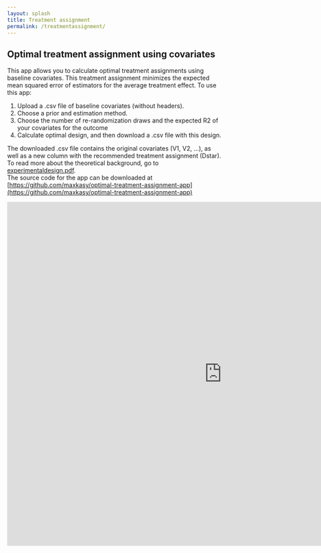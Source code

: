 ```yaml
---
layout: splash
title: Treatment assignment
permalink: /treatmentassignment/
---
```


## Optimal treatment assignment using covariates

This app allows you to calculate optimal treatment assignments using baseline covariates.
This treatment assignment minimizes the expected mean squared error of estimators for the average treatment effect.
To use this app:

1. Upload a .csv file of baseline covariates (without headers).
2. Choose a prior and estimation method.
3. Choose the number of re-randomization draws and the expected R2 of your covariates for the outcome
4. Calculate optimal design, and then download a .csv file with this design.

The downloaded .csv file contains the original covariates (V1, V2, ...), as well as a new column with the recommended treatment assignment (Dstar).  
To read more about the theoretical background, go to [experimentaldesign.pdf](/files/papers/experimentaldesign.pdf).  
The source code for the app can be downloaded at [https://github.com/maxkasy/optimal-treatment-assignment-app](https://github.com/maxkasy/optimal-treatment-assignment-app) 

<iframe src="https://maxkasy.shinyapps.io/webappdontrandomize/" style="border:none;width:1000px;height:800px;"></iframe>




